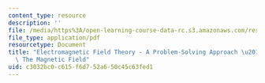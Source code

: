 ```yaml
---
content_type: resource
description: ''
file: /media/https%3A/open-learning-course-data-rc.s3.amazonaws.com/res-6-002-electromagnetic-field-theory-a-problem-solving-approach-spring-2008/c3032bc0c615f6d752a650c45c63fed1_MITRES_6_002S08_chapter5.pdf
file_type: application/pdf
resourcetype: Document
title: "Electromagnetic Field Theory - A Problem-Solving Approach \u2013 Chapter 5:\
  \ The Magnetic Field"
uid: c3032bc0-c615-f6d7-52a6-50c45c63fed1
---
```

